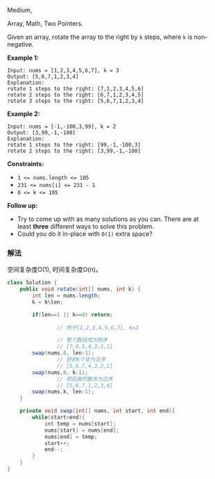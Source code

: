 Medium,  

Array, Math, Two Pointers.

Given an array, rotate the array to the right by `k` steps, where `k` is non-negative.

**Example 1:**

```
Input: nums = [1,2,3,4,5,6,7], k = 3
Output: [5,6,7,1,2,3,4]
Explanation:
rotate 1 steps to the right: [7,1,2,3,4,5,6]
rotate 2 steps to the right: [6,7,1,2,3,4,5]
rotate 3 steps to the right: [5,6,7,1,2,3,4]

```

**Example 2:**

```
Input: nums = [-1,-100,3,99], k = 2
Output: [3,99,-1,-100]
Explanation:
rotate 1 steps to the right: [99,-1,-100,3]
rotate 2 steps to the right: [3,99,-1,-100]

```

**Constraints:**

- `1 <= nums.length <= 105`
- `231 <= nums[i] <= 231 - 1`
- `0 <= k <= 105`

**Follow up:**

- Try to come up with as many solutions as you can. There are at least **three** different ways to solve this problem.
- Could you do it in-place with `O(1)` extra space?

### 解法

空间复杂度O(1), 时间复杂度O(n)。

```java
class Solution {
    public void rotate(int[] nums, int k) {
        int len = nums.length;
        k = k%len;

        if(len==1 || k==0) return;
					
				// 例子[1,2,3,4,5,6,7], k=3

				// 整个数组成为倒序 
				// [7,6,5,4,3,2,1]
        swap(nums,0, len-1);
				// 把前K个变为正序
				// [5,6,7,4,3,2,1]
        swap(nums,0, k-1);
				// 把后面的数改为正序
				// [5,6,7,1,2,3,4]
        swap(nums,k, len-1);
    }

    private void swap(int[] nums, int start, int end){
        while(start<end){
            int temp = nums[start];
            nums[start] = nums[end];
            nums[end] = temp;
            start++;
            end--;
        }
    }
}
```